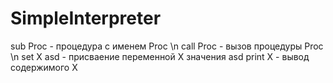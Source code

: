 # SimpleInterpreter

sub Proc - процедура с именем Proc \n
call Proc - вызов процедуры Proc \n
set X asd - присваение переменной X значения asd
print X - вывод содержимого X
